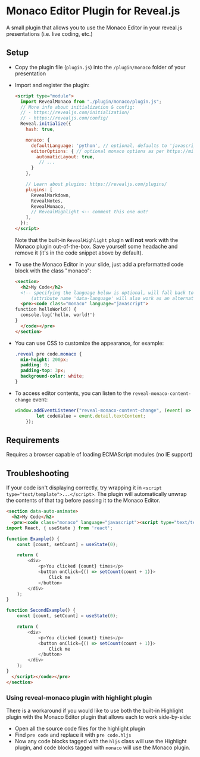 # Monaco Editor Plugin for Reveal.js

A small plugin that allows you to use the Monaco Editor in your reveal.js presentations (i.e. live coding, etc.)

## Setup

* Copy the plugin file (`plugin.js`) into the `/plugin/monaco` folder of your presentation
* Import and register the plugin: 
    ```html
    <script type="module">
      import RevealMonaco from "./plugin/monaco/plugin.js";
      // More info about initialization & config:
      // - https://revealjs.com/initialization/
      // - https://revealjs.com/config/
      Reveal.initialize({
        hash: true,

        monaco: {
          defaultLanguage: 'python', // optional, defaults to 'javascript'
          editorOptions: { // optional monaco options as per https://microsoft.github.io/monaco-editor/typedoc/variables/editor.EditorOptions.html
            automaticLayout: true,
             // ...
          }
        },

        // Learn about plugins: https://revealjs.com/plugins/
        plugins: [
          RevealMarkdown,
          RevealNotes,
          RevealMonaco,
          // RevealHighlight <-- comment this one out!
        ],
      });
    </script>
    ```

    Note that the built-in `RevealHighlight` plugin **will not** work with the Monaco plugin out-of-the-box.
    Save yourself some headache and remove it (it's in the code snippet above by default).
* To use the Monaco Editor in your slide, just add a preformatted code block with the class "monaco":
    ```html
    <section>
      <h2>My Code</h2>
      <!-- specifying the language below is optional, will fall back to default 
          (attribute name 'data-language' will also work as an alternative for valid HTML) -->
      <pre><code class="monaco" language="javascript">
    function helloWorld() {
      console.log('hello, world!')
    }
      </code></pre>
    </section>
    ```
* You can use CSS to customize the appearance, for example: 
    ```css
    .reveal pre code.monaco {
      min-height: 200px;
      padding: 0;
      padding-top: 3px;
      background-color: white;
    }
    ```
* To access editor contents, you can listen to the `reveal-monaco-content-change` event:
    ```javascript
    window.addEventListener("reveal-monaco-content-change", (event) => {
			let codeValue = event.detail.textContent;
		});
    ```

## Requirements

Requires a browser capable of loading ECMAScript modules (no IE support)

## Troubleshooting

If your code isn't displaying correctly, try wrapping it in `<script type="text/template">...</script>`. The plugin will automatically unwrap the contents of that tag before passing it to the Monaco Editor.

```html
<section data-auto-animate>
  <h2>My Code</h2>
  <pre><code class="monaco" language="javascript"><script type="text/template">
import React, { useState } from 'react';

function Example() {
	const [count, setCount] = useState(0);

	return (
		<div>
			<p>You clicked {count} times</p>
			<button onClick={() => setCount(count + 1)}>
				Click me
			</button>
		</div>
	);
}

function SecondExample() {
	const [count, setCount] = useState(0);

	return (
		<div>
			<p>You clicked {count} times</p>
			<button onClick={() => setCount(count + 1)}>
				Click me
			</button>
		</div>
	);
}
  </script></code></pre>
</section>
```

### Using reveal-monaco plugin with highlight plugin

There is a workaround if you would like to use both the built-in Highlight plugin with the Monaco Editor plugin that allows each to work side-by-side:

* Open all the source code files for the highlight plugin
* Find `pre code` and replace it with `pre code.hljs`
* Now any code blocks tagged with the `hljs` class will use the Highlight plugin, and code blocks tagged with `monaco` will use the Monaco plugin.